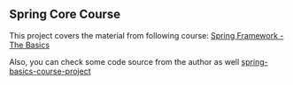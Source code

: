 ## Spring Core Course

This project covers the material from following course: [Spring Framework - The Basics](https://www.youtube.com/playlist?list=PL6jg6AGdCNaWF-sUH2QDudBRXo54zuN1t)

Also, you can check some code source from the author as well [spring-basics-course-project](https://github.com/yuriytkach/spring-basics-course-project) 